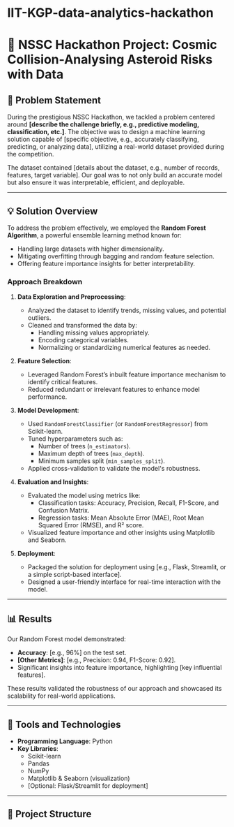 # IIT-KGP-data-analytics-hackathon
# 🌟 NSSC Hackathon Project: Cosmic Collision-Analysing Asteroid Risks with Data

## 📝 Problem Statement
During the prestigious NSSC Hackathon, we tackled a problem centered around **[describe the challenge briefly, e.g., predictive modeling, classification, etc.]**. The objective was to design a machine learning solution capable of [specific objective, e.g., accurately classifying, predicting, or analyzing data], utilizing a real-world dataset provided during the competition.

The dataset contained [details about the dataset, e.g., number of records, features, target variable]. Our goal was to not only build an accurate model but also ensure it was interpretable, efficient, and deployable.

---

## 💡 Solution Overview
To address the problem effectively, we employed the **Random Forest Algorithm**, a powerful ensemble learning method known for:
- Handling large datasets with higher dimensionality.
- Mitigating overfitting through bagging and random feature selection.
- Offering feature importance insights for better interpretability.

### **Approach Breakdown**
1. **Data Exploration and Preprocessing**:
   - Analyzed the dataset to identify trends, missing values, and potential outliers.
   - Cleaned and transformed the data by:
     - Handling missing values appropriately.
     - Encoding categorical variables.
     - Normalizing or standardizing numerical features as needed.

2. **Feature Selection**:
   - Leveraged Random Forest’s inbuilt feature importance mechanism to identify critical features.
   - Reduced redundant or irrelevant features to enhance model performance.

3. **Model Development**:
   - Used `RandomForestClassifier` (or `RandomForestRegressor`) from Scikit-learn.
   - Tuned hyperparameters such as:
     - Number of trees (`n_estimators`).
     - Maximum depth of trees (`max_depth`).
     - Minimum samples split (`min_samples_split`).
   - Applied cross-validation to validate the model's robustness.

4. **Evaluation and Insights**:
   - Evaluated the model using metrics like:
     - Classification tasks: Accuracy, Precision, Recall, F1-Score, and Confusion Matrix.
     - Regression tasks: Mean Absolute Error (MAE), Root Mean Squared Error (RMSE), and R² score.
   - Visualized feature importance and other insights using Matplotlib and Seaborn.

5. **Deployment**:
   - Packaged the solution for deployment using [e.g., Flask, Streamlit, or a simple script-based interface].
   - Designed a user-friendly interface for real-time interaction with the model.

---

## 📊 Results
Our Random Forest model demonstrated:
- **Accuracy**: [e.g., 96%] on the test set.
- **[Other Metrics]**: [e.g., Precision: 0.94, F1-Score: 0.92].
- Significant insights into feature importance, highlighting [key influential features].

These results validated the robustness of our approach and showcased its scalability for real-world applications.

---

## 🔧 Tools and Technologies
- **Programming Language**: Python
- **Key Libraries**: 
  - Scikit-learn
  - Pandas
  - NumPy
  - Matplotlib & Seaborn (visualization)
  - [Optional: Flask/Streamlit for deployment]

---

## 📂 Project Structure
